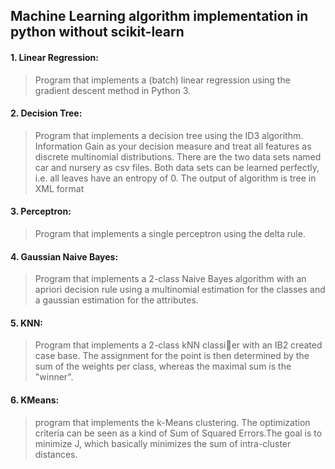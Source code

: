 ## Machine Learning algorithm implementation in python without scikit-learn 
#### 1. Linear Regression:
> Program that implements a (batch) linear regression using the gradient descent method in Python 3.

#### 2. Decision Tree:
> Program that implements a decision tree using the ID3 algorithm.
Information Gain as your decision measure and treat all features as discrete multinomial distributions.
There are the two data sets named car and nursery as csv files.
Both data sets can be learned perfectly, i.e. all leaves have an entropy of 0. The output
of algorithm is tree in XML format

#### 3. Perceptron:
> Program that implements a single perceptron using the delta rule.

#### 4. Gaussian Naive Bayes:
> Program that implements a 2-class Naive Bayes algorithm with an apriori decision
rule using a multinomial estimation for the classes and a gaussian estimation for the
attributes.

#### 5. KNN:
> Program that implements a 2-class kNN classier with an IB2 created case base.
The assignment for the point is then determined by the sum of the weights per class, whereas the maximal sum is the
"winner".

#### 6. KMeans:
> program that implements the k-Means clustering. The
optimization criteria can be seen as a kind of Sum of Squared Errors.The goal is to
minimize J, which basically minimizes the sum of intra-cluster distances.
